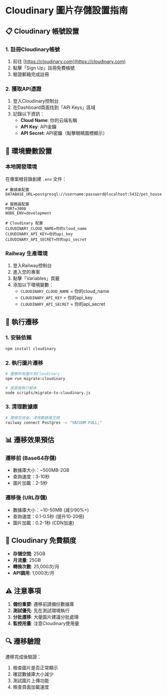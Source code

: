 # Cloudinary 圖片存儲設置指南

## 📋 Cloudinary 帳號設置

### 1. 註冊Cloudinary帳號
1. 前往 [https://cloudinary.com](https://cloudinary.com)
2. 點擊「Sign Up」註冊免費帳號
3. 驗證郵箱完成註冊

### 2. 獲取API憑證
1. 登入Cloudinary控制台
2. 在Dashboard頁面找到「API Keys」區域
3. 記錄以下資訊：
   - **Cloud Name**: 你的云端名稱
   - **API Key**: API金鑰
   - **API Secret**: API密鑰（點擊眼睛圖標顯示）

## 🔧 環境變數設置

### 本地開發環境
在專案根目錄創建 `.env` 文件：

```env
# 數據庫配置
DATABASE_URL=postgresql://username:password@localhost:5432/pet_house

# 服務器配置
PORT=3000
NODE_ENV=development

# Cloudinary 配置
CLOUDINARY_CLOUD_NAME=你的cloud_name
CLOUDINARY_API_KEY=你的api_key
CLOUDINARY_API_SECRET=你的api_secret
```

### Railway 生產環境
1. 登入Railway控制台
2. 進入您的專案
3. 點擊「Variables」頁籤
4. 添加以下環境變數：
   - `CLOUDINARY_CLOUD_NAME` = 你的cloud_name
   - `CLOUDINARY_API_KEY` = 你的api_key
   - `CLOUDINARY_API_SECRET` = 你的api_secret

## 🚀 執行遷移

### 1. 安裝依賴
```bash
npm install cloudinary
```

### 2. 執行圖片遷移
```bash
# 遷移所有圖片到Cloudinary
npm run migrate:cloudinary

# 或直接執行腳本
node scripts/migrate-to-cloudinary.js
```

### 3. 清理數據庫
```bash
# 遷移完成後，清理數據庫空間
railway connect Postgres -c "VACUUM FULL;"
```

## 📊 遷移效果預估

### 遷移前 (Base64存儲)
- 數據庫大小：~500MB-2GB
- 查詢速度：3-10秒
- 圖片加載：2-5秒

### 遷移後 (URL存儲)
- 數據庫大小：~10-50MB (減少90%+)
- 查詢速度：0.1-0.5秒 (提升10-20倍)
- 圖片加載：0.2-1秒 (CDN加速)

## 🎯 Cloudinary 免費額度
- **存儲空間**: 25GB
- **月流量**: 25GB
- **轉換次數**: 25,000次/月
- **API調用**: 1,000次/月

## ⚠️ 注意事項
1. **備份重要**: 遷移前請備份數據庫
2. **測試優先**: 先在測試環境執行
3. **分批遷移**: 大量圖片建議分批處理
4. **監控用量**: 注意Cloudinary使用量

## 🔍 遷移驗證
遷移完成後驗證：
1. 檢查圖片是否正常顯示
2. 確認數據庫大小減少
3. 測試圖片上傳功能
4. 檢查頁面加載速度 